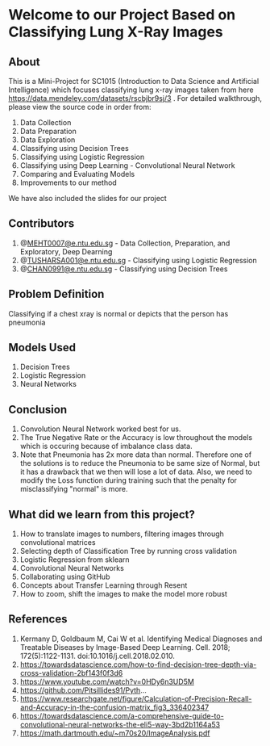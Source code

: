 # Welcome to our Project Based on Classifying Lung X-Ray Images
## About

This is a Mini-Project for SC1015 (Introduction to Data Science and Artificial Intelligence) which focuses classifying lung x-ray images taken from here https://data.mendeley.com/datasets/rscbjbr9sj/3 . For detailed walkthrough, please view the source code in order from:
1. Data Collection
2. Data Preparation
3. Data Exploration
4. Classifying using Decision Trees
5. Classifying using Logistic Regression
6. Classifying using Deep Learning - Convolutional Neural Network
7. Comparing and Evaluating Models
8. Improvements to our method

We have also included the slides for our project

## Contributors
1. @MEHT0007@e.ntu.edu.sg        - Data Collection, Preparation, and Exploratory, Deep Dearning 
2. @TUSHARSA001@e.ntu.edu.sg - Classifying using Logistic Regression
3. @CHAN0991@e.ntu.edu.sg       - Classifying using Decision Trees

## Problem Definition
Classifying if a chest xray is normal or depicts that the person has pneumonia



## Models Used
1. Decision Trees
2. Logistic Regression
3. Neural Networks

## Conclusion
1.  Convolution Neural Network worked best for us.
2.  The True Negative Rate or the Accuracy is low throughout the models which is occuring because of imbalance class data.
3.  Note that Pneumonia has 2x more data than normal. Therefore one of the solutions is to reduce the Pneumonia to be same size of Normal, but it has a drawback that       we then will lose a lot of data. Also, we need to modify the Loss function during training such that the penalty for misclassifying "normal" is more.  

## What did we learn from this project?
1. How to translate images to numbers, filtering images through convolutional matrices 
2. Selecting depth of Classification Tree by running cross validation
3. Logistic Regression from sklearn
4. Convolutional Neural Networks
5. Collaborating using GitHub
6. Concepts about Transfer Learning through Resent
7. How to zoom, shift the images to make the model more robust

## References
1. Kermany D, Goldbaum M, Cai W et al. Identifying Medical Diagnoses and Treatable Diseases by Image-Based Deep Learning. Cell. 2018; 172(5):1122-1131. doi:10.1016/j.cell.2018.02.010.
2. https://towardsdatascience.com/how-to-find-decision-tree-depth-via-cross-validation-2bf143f0f3d6
3. https://www.youtube.com/watch?v=0HDy6n3UD5M
4. https://github.com/Pitsillides91/Pyth... 
5. https://www.researchgate.net/figure/Calculation-of-Precision-Recall-and-Accuracy-in-the-confusion-matrix_fig3_336402347
6. https://towardsdatascience.com/a-comprehensive-guide-to-convolutional-neural-networks-the-eli5-way-3bd2b1164a53
7. https://math.dartmouth.edu/~m70s20/ImageAnalysis.pdf


